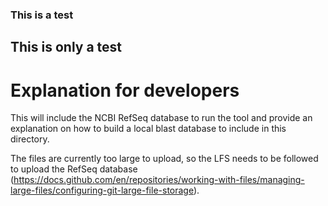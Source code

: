 ### This is a test

## This is only a test


# Explanation for developers

This will include the NCBI RefSeq database to run the tool and provide an explanation on how to build a local blast database to include in this directory.

The files are currently too large to upload, so the LFS needs to be followed to upload the RefSeq database (https://docs.github.com/en/repositories/working-with-files/managing-large-files/configuring-git-large-file-storage). 

